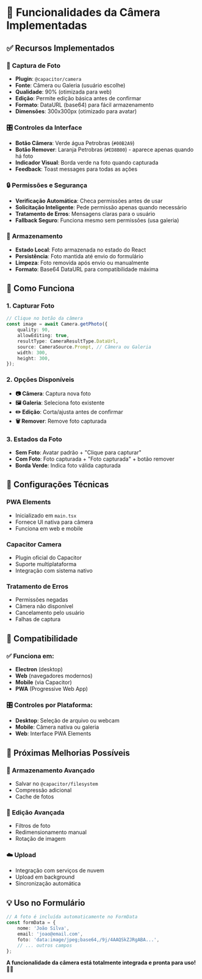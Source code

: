 # 📸 Funcionalidades da Câmera Implementadas

## ✅ Recursos Implementados

### 📱 **Captura de Foto**

-   **Plugin**: `@capacitor/camera`
-   **Fonte**: Câmera ou Galeria (usuário escolhe)
-   **Qualidade**: 90% (otimizada para web)
-   **Edição**: Permite edição básica antes de confirmar
-   **Formato**: DataURL (base64) para fácil armazenamento
-   **Dimensões**: 300x300px (otimizado para avatar)

### 🎛️ **Controles da Interface**

-   **Botão Câmera**: Verde água Petrobras (`#00B2A9`)
-   **Botão Remover**: Laranja Petrobras (`#ED8B00`) - aparece apenas quando há foto
-   **Indicador Visual**: Borda verde na foto quando capturada
-   **Feedback**: Toast messages para todas as ações

### 🔒 **Permissões e Segurança**

-   **Verificação Automática**: Checa permissões antes de usar
-   **Solicitação Inteligente**: Pede permissão apenas quando necessário
-   **Tratamento de Erros**: Mensagens claras para o usuário
-   **Fallback Seguro**: Funciona mesmo sem permissões (usa galeria)

### 💾 **Armazenamento**

-   **Estado Local**: Foto armazenada no estado do React
-   **Persistência**: Foto mantida até envio do formulário
-   **Limpeza**: Foto removida após envio ou manualmente
-   **Formato**: Base64 DataURL para compatibilidade máxima

## 🎯 **Como Funciona**

### **1. Capturar Foto**

```typescript
// Clique no botão da câmera
const image = await Camera.getPhoto({
    quality: 90,
    allowEditing: true,
    resultType: CameraResultType.DataUrl,
    source: CameraSource.Prompt, // Câmera ou Galeria
    width: 300,
    height: 300,
});
```

### **2. Opções Disponíveis**

-   **📷 Câmera**: Captura nova foto
-   **🖼️ Galeria**: Seleciona foto existente
-   **✏️ Edição**: Corta/ajusta antes de confirmar
-   **🗑️ Remover**: Remove foto capturada

### **3. Estados da Foto**

-   **Sem Foto**: Avatar padrão + "Clique para capturar"
-   **Com Foto**: Foto capturada + "Foto capturada" + botão remover
-   **Borda Verde**: Indica foto válida capturada

## 🔧 **Configurações Técnicas**

### **PWA Elements**

-   Inicializado em `main.tsx`
-   Fornece UI nativa para câmera
-   Funciona em web e mobile

### **Capacitor Camera**

-   Plugin oficial do Capacitor
-   Suporte multiplataforma
-   Integração com sistema nativo

### **Tratamento de Erros**

-   Permissões negadas
-   Câmera não disponível
-   Cancelamento pelo usuário
-   Falhas de captura

## 📱 **Compatibilidade**

### **✅ Funciona em:**

-   **Electron** (desktop)
-   **Web** (navegadores modernos)
-   **Mobile** (via Capacitor)
-   **PWA** (Progressive Web App)

### **🎛️ Controles por Plataforma:**

-   **Desktop**: Seleção de arquivo ou webcam
-   **Mobile**: Câmera nativa ou galeria
-   **Web**: Interface PWA Elements

## 🚀 **Próximas Melhorias Possíveis**

### **📁 Armazenamento Avançado**

-   Salvar no `@capacitor/filesystem`
-   Compressão adicional
-   Cache de fotos

### **🎨 Edição Avançada**

-   Filtros de foto
-   Redimensionamento manual
-   Rotação de imagem

### **☁️ Upload**

-   Integração com serviços de nuvem
-   Upload em background
-   Sincronização automática

## 💡 **Uso no Formulário**

```typescript
// A foto é incluída automaticamente no FormData
const formData = {
    nome: 'João Silva',
    email: 'joao@email.com',
    foto: 'data:image/jpeg;base64,/9j/4AAQSkZJRgABA...',
    // ... outros campos
};
```

**A funcionalidade da câmera está totalmente integrada e pronta para uso!** 📸✨
